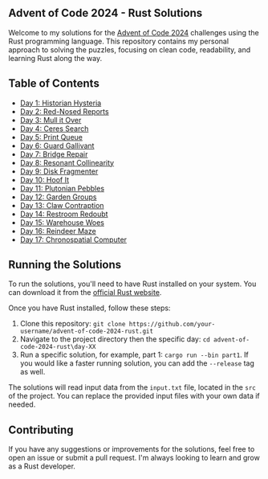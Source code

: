 ## Advent of Code 2024 - Rust Solutions

Welcome to my solutions for the [Advent of Code 2024](https://adventofcode.com/2024) challenges using the Rust programming language. This repository contains my personal approach to solving the puzzles, focusing on clean code, readability, and learning Rust along the way.

## Table of Contents

- [Day 1: Historian Hysteria](day-01)
- [Day 2: Red-Nosed Reports](day-02)
- [Day 3: Mull it Over](day-03)
- [Day 4: Ceres Search](day-04)
- [Day 5: Print Queue](day-05)
- [Day 6: Guard Gallivant](day-06)
- [Day 7: Bridge Repair](day-07)
- [Day 8: Resonant Collinearity](day-08)
- [Day 9: Disk Fragmenter](day-09)
- [Day 10: Hoof It](day-10)
- [Day 11: Plutonian Pebbles](day-11)
- [Day 12: Garden Groups](day-12)
- [Day 13: Claw Contraption](day-13)
- [Day 14: Restroom Redoubt](day-14)
- [Day 15: Warehouse Woes](day-15)
- [Day 16: Reindeer Maze](day-16)
- [Day 17: Chronospatial Computer](day-17)

## Running the Solutions

To run the solutions, you'll need to have Rust installed on your system. You can download it from the [official Rust website](https://www.rust-lang.org/tools/install).

Once you have Rust installed, follow these steps:

1. Clone this repository: `git clone https://github.com/your-username/advent-of-code-2024-rust.git`
2. Navigate to the project directory then the specific day: `cd advent-of-code-2024-rust\day-XX`
3. Run a specific solution, for example, part 1: `cargo run --bin part1`. If you would like a faster running solution, you can add the `--release` tag as well.

The solutions will read input data from the `input.txt` file, located in the `src` of the project. You can replace the provided input files with your own data if needed.

## Contributing

If you have any suggestions or improvements for the solutions, feel free to open an issue or submit a pull request. I'm always looking to learn and grow as a Rust developer.
